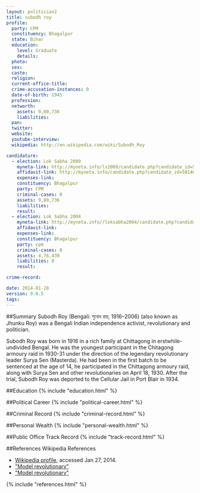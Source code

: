 ```yaml
---
layout: politician2
title: subodh roy
profile: 
  party: CPM
  constituency: Bhagalpur
  state: Bihar
  education: 
    level: Graduate
    details: 
  photo: 
  sex: 
  caste: 
  religion: 
  current-office-title: 
  crime-accusation-instances: 0
  date-of-birth: 1945
  profession: 
  networth: 
    assets: 9,80,736
    liabilities: 
  pan: 
  twitter: 
  website: 
  youtube-interview: 
  wikipedia: http://en.wikipedia.com/wiki/Subodh_Roy

candidature: 
  - election: Lok Sabha 2009
    myneta-link: http://myneta.info/ls2009/candidate.php?candidate_id=5014
    affidavit-link: http://myneta.info/candidate.php?candidate_id=5014&scan=original
    expenses-link: 
    constituency: Bhagalpur 
    party: CPM
    criminal-cases: 0
    assets: 9,80,736
    liabilities: 
    result:  
  - election: Lok Sabha 2004
    myneta-link: http://myneta.info//loksabha2004/candidate.php?candidate_id=523
    affidavit-link: 
    expenses-link: 
    constituency: Bhagalpur 
    party: cpm
    criminal-cases: 0
    assets: 4,76,439
    liabilities: 0
    result:  

crime-record: 

date: 2014-01-28
version: 0.0.5
tags: 
---
```

##Summary
Subodh Roy (Bengali: সুবোধ রায়; 1916–2006) (also known as Jhunku Roy) was a Bengali Indian independence activist, revolutionary and politician.

Subodh Roy was born in 1916 in a rich family at Chittagong in erstwhile-undivided Bengal. He was the youngest participant in the Chitagong armoury raid in 1930-31 under the direction of the legendary revolutionary leader Surya Sen (Masterda). He had been in the first batch to be sentenced at the age of 14, he participated in the Chittagong armoury raid, along with Surya Sen and other revolutionaries on April 18, 1930. After the trial, Subodh Roy was deported to the Cellular Jail in Port Blair in 1934.


##Education
{% include "education.html" %}


##Political Career
{% include "political-career.html" %}


##Criminal Record
{% include "criminal-record.html" %}


##Personal Wealth
{% include "personal-wealth.html" %}


##Public Office Track Record
{% include "track-record.html" %}


##References
Wikipedia References
- [Wikipedia profile]({{page.profile.wikipedia}}), accessed Jan 27, 2014.
- ["Model revolutionary"][wiki1]
- ["Model revolutionary"][wiki2]

[wiki1]: http://www.hinduonnet.com/fline/fl2318/stories/20060922004110700.htm
[wiki2]: http://pd.cpim.org/2006/0903/09032006_com%20subodh%20roy.htm


{% include "references.html" %}